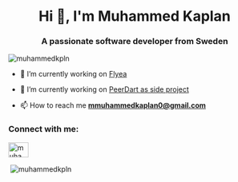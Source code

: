 <h1 align="center">Hi 👋, I'm Muhammed Kaplan</h1>
<h3 align="center">A passionate software developer from Sweden</h3>

<p align="left"> <img src="https://komarev.com/ghpvc/?username=muhammedkpln&label=Profile%20views&color=0e75b6&style=flat" alt="muhammedkpln" /> </p>

- 🔭 I’m currently working on [Flyea](https://github.com/muhammedkpln/fileshare)

- 👯 I’m currently working on [PeerDart as side project](https://github.com/muhammedkpln/peerdart)

- 📫 How to reach me **mmuhammedkaplan0@gmail.com**

<h3 align="left">Connect with me:</h3>
<p align="left">
<a href="https://twitter.com/muhammedkpln" target="blank"><img align="center" src="https://raw.githubusercontent.com/rahuldkjain/github-profile-readme-generator/master/src/images/icons/Social/twitter.svg" alt="muhammedkpln" height="30" width="40" /></a>
</p>


<p>&nbsp;<img align="center" src="https://github-readme-stats.vercel.app/api?username=muhammedkpln&show_icons=true&locale=en" alt="muhammedkpln" /></p>
